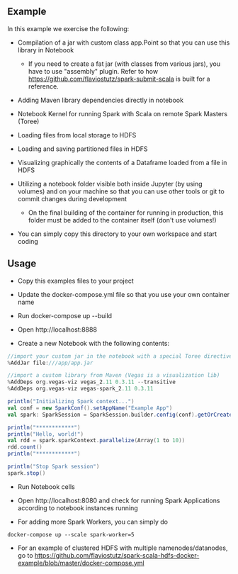 ## Example

In this example we exercise the following:

* Compilation of a jar with custom class app.Point so that you can use this library in Notebook
  * If you need to create a fat jar (with classes from various jars), you have to use "assembly" plugin. Refer to how https://github.com/flaviostutz/spark-submit-scala is built for a reference.

* Adding Maven library dependencies directly in notebook 

* Notebook Kernel for running Spark with Scala on remote Spark Masters (Toree)

* Loading files from local storage to HDFS

* Loading and saving partitioned files in HDFS

* Visualizing graphically the contents of a Dataframe loaded from a file in HDFS

* Utilizing a notebook folder visible both inside Jupyter (by using volumes) and on your machine so that you can use other tools or git to commit changes during development
  * On the final building of the container for running in production, this folder must be added to the container itself (don't use volumes!)

* You can simply copy this directory to your own workspace and start coding

## Usage

* Copy this examples files to your project

* Update the docker-compose.yml file so that you use your own container name

* Run docker-compose up --build

* Open http://localhost:8888

* Create a new Notebook with the following contents:

```scala
//import your custom jar in the notebook with a special Toree directive
%AddJar file:///app/app.jar

//import a custom library from Maven (Vegas is a visualization lib)
%AddDeps org.vegas-viz vegas_2.11 0.3.11 --transitive
%AddDeps org.vegas-viz vegas-spark_2.11 0.3.11

println("Initializing Spark context...")
val conf = new SparkConf().setAppName("Example App")
val spark: SparkSession = SparkSession.builder.config(conf).getOrCreate()

println("************")
println("Hello, world!")
val rdd = spark.sparkContext.parallelize(Array(1 to 10))
rdd.count()
println("************")

println("Stop Spark session")
spark.stop()
```

* Run Notebook cells

* Open http://localhost:8080 and check for running Spark Applications according to notebook instances running

* For adding more Spark Workers, you can simply do

```docker-compose up --scale spark-worker=5```

* For an example of clustered HDFS with multiple namenodes/datanodes, go to https://github.com/flaviostutz/spark-scala-hdfs-docker-example/blob/master/docker-compose.yml
